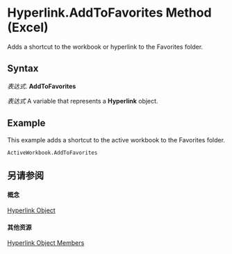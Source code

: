 
# Hyperlink.AddToFavorites Method (Excel)

Adds a shortcut to the workbook or hyperlink to the Favorites folder.


## Syntax

 _表达式_. **AddToFavorites**

 _表达式_ A variable that represents a **Hyperlink** object.


## Example

This example adds a shortcut to the active workbook to the Favorites folder.


```
ActiveWorkbook.AddToFavorites
```


## 另请参阅


#### 概念


[Hyperlink Object](8bdd2c2f-e6eb-a2f2-78c8-b597aa80ec05.md)
#### 其他资源


[Hyperlink Object Members](http://msdn.microsoft.com/library/b0566d1c-404f-b79e-7770-e7189a1c817a%28Office.15%29.aspx)